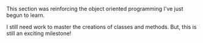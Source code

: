 This section was reinforcing the object oriented programming I've just begun to learn.

I still need work to master the creations of classes and methods. But, this is still an exciting milestone!
